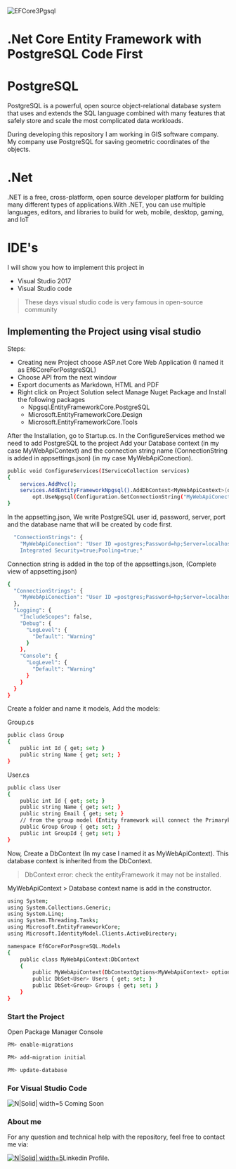 ![EFCore3Pgsql](https://user-images.githubusercontent.com/6175226/100388780-56437600-300a-11eb-9f0e-9ca070c9f80f.png)


# .Net Core Entity Framework with PostgreSQL Code First

# PostgreSQL
PostgreSQL is a powerful, open source object-relational database system that uses and extends the SQL language combined with many features that safely store and scale the most complicated data workloads.

During developing this repository I am working in GIS software company. My company use PostgreSQL for saving geometric coordinates of the objects.

# .Net
.NET is a free, cross-platform, open source developer platform for building many different types of applications.With .NET, you can use multiple languages, editors, and libraries to build for web, mobile, desktop, gaming, and IoT


# IDE's
I will show you how to implement this project in
  - Visual Studio 2017
  - Visual Studio code 
  
> These days visual studio code is very famous in open-source community
## Implementing the Project using visal studio 
Steps:
  - Creating new Project choose ASP.net Core Web Application (I named it as Ef6CoreForPostgreSQL)
  - Choose API from the next window
  - Export documents as Markdown, HTML and PDF
  - Right click on Project Solution select Manage Nuget Package and Install the following packages
    -  Npgsql.EntityFrameworkCore.PostgreSQL
    -  Microsoft.EntityFrameworkCore.Design
    -  Microsoft.EntityFrameworkCore.Tools

After the Installation, go to Startup.cs. In the ConfigureServices method we need to add PostgreSQL to the project
Add your Database context (in my case MyWebApiContext) and the connection string name (ConnectionString is added in appsettings.json) (in my case MyWebApiConection).

```sh
public void ConfigureServices(IServiceCollection services)
{
    services.AddMvc();
    services.AddEntityFrameworkNpgsql().AddDbContext<MyWebApiContext>(opt =>
        opt.UseNpgsql(Configuration.GetConnectionString("MyWebApiConection")));
}
```

In the appsetting.json,
We write PostgreSQL user id, password, server, port and the database name that will be created by code first.
```sh
  "ConnectionStrings": {
    "MyWebApiConection": "User ID =postgres;Password=hp;Server=localhost;Port=5430;Database=deneme; 
    Integrated Security=true;Pooling=true;"
 ```

Connection string is added in the top of the appsettings.json, (Complete view of appsetting.json)
```sh
{
  "ConnectionStrings": {
    "MyWebApiConection": "User ID =postgres;Password=hp;Server=localhost;Port=5430;Database=deneme;Integrated Security=true;Pooling=true;"
  },
  "Logging": {
    "IncludeScopes": false,
    "Debug": {
      "LogLevel": {
        "Default": "Warning"
      }
    },
    "Console": {
      "LogLevel": {
        "Default": "Warning"
      }
    }
  }
}
```
Create a folder and name it models, Add the models:

Group.cs
```sh
public class Group
{
    public int Id { get; set; }
    public string Name { get; set; }
}
```

User.cs
```sh
public class User
{
    public int Id { get; set; }
    public string Name { get; set; }
    public string Email { get; set; }
    // from the group model (Entity framework will connect the Primarykey and forign key)
    public Group Group { get; set; }
    public int GroupId { get; set; }
}
```
Now, Create a DbContext (In my case I named it as MyWebApiContext). This database context is inherited from the DbContext.
> DbContext error: check the entityFramework it may not be installed.

MyWebApiContext  > Database context name is add in the constructor. 
```sh
using System;
using System.Collections.Generic;
using System.Linq;
using System.Threading.Tasks;
using Microsoft.EntityFrameworkCore;
using Microsoft.IdentityModel.Clients.ActiveDirectory;

namespace Ef6CoreForPosgreSQL.Models
{
    public class MyWebApiContext:DbContext
    {
        public MyWebApiContext(DbContextOptions<MyWebApiContext> options):base(options) {  }
        public DbSet<User> Users { get; set; }
        public DbSet<Group> Groups { get; set; }
    }
}
 ```
 

### Start the Project
Open Package Manager Console
```sh
PM> enable-migrations
```
```sh
PM> add-migration initial
```
```sh
PM> update-database
```
### For Visual Studio Code 

![N|Solid| width=5 ](https://code.visualstudio.com/assets/blogs/2017/10/24/blueicon.png)
Coming Soon


### About me
For any question and technical help with the repository, feel free to contact me via: 

[![N|Solid| width=5 ](https://image.ibb.co/dzZczz/Webp_net_resizeimage.png)](https://www.linkedin.com/in/afonso-simao/)Linkedin Profile.


